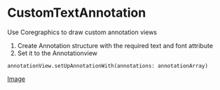 # CustomTextAnnotation
Use Coregraphics to draw custom annotation views

1. Create Annotation structure with the required text and font attribute
2. Set it to the Annotationview
```
annotationView.setUpAnnotationWith(annotations: annotationArray)
```
[Image](https://user-images.githubusercontent.com/6782228/34317548-692e4c28-e7d7-11e7-8314-3f8b99fa6f3b.png)
